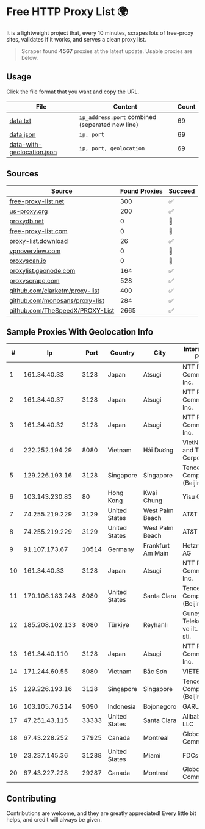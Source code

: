 
# Free HTTP Proxy List 🌍

It is a lightweight project that, every 10 minutes, scrapes lots of free-proxy sites, validates if it works, and serves a clean proxy list.


> Scraper found **4567** proxies at the latest update. Usable proxies are below.

## Usage

Click the file format that you want and copy the URL.


|File|Content|Count|
|----|-------|-----|
|[data.txt](https://raw.githubusercontent.com/themiralay/Proxy-List-World/master/data.txt)|`ip_address:port` combined (seperated new line)|69|
|[data.json](https://raw.githubusercontent.com/themiralay/Proxy-List-World/master/data.json)|`ip, port`|69|
|[data-with-geolocation.json](https://raw.githubusercontent.com/themiralay/Proxy-List-World/master/data-with-geolocation.json)|`ip, port, geolocation`|69|

## Sources

|Source|Found Proxies|Succeed|
|------|-------------|-------|
|[free-proxy-list.net](https://free-proxy-list.net)|300|✅|
|[us-proxy.org](https://www.us-proxy.org)|200|✅|
|[proxydb.net](http://proxydb.net)|0|🚫|
|[free-proxy-list.com](https://free-proxy-list.com/?page=&port=&type%5B%5D=http&type%5B%5D=https&up_time=0&search=Search)|0|🚫|
|[proxy-list.download](https://www.proxy-list.download/HTTP)|26|✅|
|[vpnoverview.com](https://vpnoverview.com/privacy/anonymous-browsing/free-proxy-servers)|0|🚫|
|[proxyscan.io](https://www.proxyscan.io)|0|🚫|
|[proxylist.geonode.com](https://proxylist.geonode.com/api/proxy-list?limit=300&page=1&sort_by=lastChecked&sort_type=desc&protocols=http,https)|164|✅|
|[proxyscrape.com](https://api.proxyscrape.com/v2/?request=displayproxies&protocol=http&timeout=10000&country=all&ssl=all&anonymity=all)|528|✅|
|[github.com/clarketm/proxy-list](https://raw.githubusercontent.com/clarketm/proxy-list/master/proxy-list-raw.txt)|400|✅|
|[github.com/monosans/proxy-list](https://raw.githubusercontent.com/monosans/proxy-list/main/proxies/http.txt)|284|✅|
|[github.com/TheSpeedX/PROXY-List](https://raw.githubusercontent.com/TheSpeedX/PROXY-List/master/http.txt)|2665|✅|


## Sample Proxies With Geolocation Info

|#|Ip|Port|Country|City|Internet Service Provider|
|-|--|----|-------|----|-------------------------|
|1|161.34.40.33|3128|Japan|Atsugi|NTT PC Communications, Inc.|
|2|161.34.40.37|3128|Japan|Atsugi|NTT PC Communications, Inc.|
|3|161.34.40.32|3128|Japan|Atsugi|NTT PC Communications, Inc.|
|4|222.252.194.29|8080|Vietnam|Hải Dương|VietNam Post and Telecom Corporation|
|5|129.226.193.16|3128|Singapore|Singapore|Tencent Cloud Computing (Beijing) Co|
|6|103.143.230.83|80|Hong Kong|Kwai Chung|Yisu Cloud LTD|
|7|74.255.219.229|3129|United States|West Palm Beach|AT&T Corp.|
|8|74.255.219.229|3129|United States|West Palm Beach|AT&T Corp.|
|9|91.107.173.67|10514|Germany|Frankfurt Am Main|Hetzner Online AG|
|10|161.34.40.33|3128|Japan|Atsugi|NTT PC Communications, Inc.|
|11|170.106.183.248|8080|United States|Santa Clara|Tencent Cloud Computing (Beijing) Co|
|12|185.208.102.133|8080|Türkiye|Reyhanlı|Guneydogu Telekom int.bil. ve ilt. hiz. tic. ltd. sti.|
|13|161.34.40.110|3128|Japan|Atsugi|NTT PC Communications, Inc.|
|14|171.244.60.55|8080|Vietnam|Bắc Sơn|VIETEL|
|15|129.226.193.16|3128|Singapore|Singapore|Tencent Cloud Computing (Beijing) Co|
|16|103.105.76.214|9090|Indonesia|Bojonegoro|GARUDA|
|17|47.251.43.115|33333|United States|Santa Clara|Alibaba Cloud LLC|
|18|67.43.228.252|27925|Canada|Montreal|GloboTech Communications|
|19|23.237.145.36|31288|United States|Miami|FDCservers.net|
|20|67.43.227.228|29287|Canada|Montreal|GloboTech Communications|



## Contributing

Contributions are welcome, and they are greatly appreciated! Every
little bit helps, and credit will always be given.


